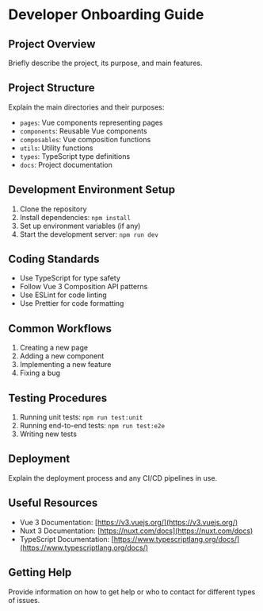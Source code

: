 # Developer Onboarding Guide

## Project Overview
Briefly describe the project, its purpose, and main features.

## Project Structure
Explain the main directories and their purposes:
- `pages`: Vue components representing pages
- `components`: Reusable Vue components
- `composables`: Vue composition functions
- `utils`: Utility functions
- `types`: TypeScript type definitions
- `docs`: Project documentation

## Development Environment Setup
1. Clone the repository
2. Install dependencies: `npm install`
3. Set up environment variables (if any)
4. Start the development server: `npm run dev`

## Coding Standards
- Use TypeScript for type safety
- Follow Vue 3 Composition API patterns
- Use ESLint for code linting
- Use Prettier for code formatting

## Common Workflows
1. Creating a new page
2. Adding a new component
3. Implementing a new feature
4. Fixing a bug

## Testing Procedures
1. Running unit tests: `npm run test:unit`
2. Running end-to-end tests: `npm run test:e2e`
3. Writing new tests

## Deployment
Explain the deployment process and any CI/CD pipelines in use.

## Useful Resources
- Vue 3 Documentation: [https://v3.vuejs.org/](https://v3.vuejs.org/)
- Nuxt 3 Documentation: [https://nuxt.com/docs](https://nuxt.com/docs)
- TypeScript Documentation: [https://www.typescriptlang.org/docs/](https://www.typescriptlang.org/docs/)

## Getting Help
Provide information on how to get help or who to contact for different types of issues.
